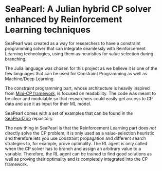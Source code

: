 # SeaPearl: A Julian hybrid CP solver enhanced by Reinforcement Learning techniques

SeaPearl was created as a way for researchers to have a constraint programming solver that can
integrate seamlessly with Reinforcement Learning technologies, using them as heuristics for value selection during branching.

The Julia language was chosen for this project as we believe it is one of the few languages that can be used for Constraint Programming as well as Machine/Deep Learning.

The constraint programming part, whose architecture is heavily inspired from [Mini-CP framework](https://minicp.readthedocs.io/en/latest/intro.html), is focused on readability. The code was meant to be clear and modulable so that researchers could easily get access to CP data and use it as input for their ML model.

SeaPearl comes with a set of examples that can be found in the [SeaPearlZoo](https://github.com/corail-reseach/SeaPearlZoo) repository.


The new thing in SeaPearl is that the Reinforcement Learning part does *not* directly solve the CP problem, it is only used as a value-selection heuristic and therefore lets you use constraint propagation and different search strategies to, for example, prove optimality. The RL agent is only called when the CP solver has to branch and assign an arbitrary value to a variable.
Therefore, the RL agent can be trained to find good solutions as well as proving their optimality and is completely integrated into the CP framework.
